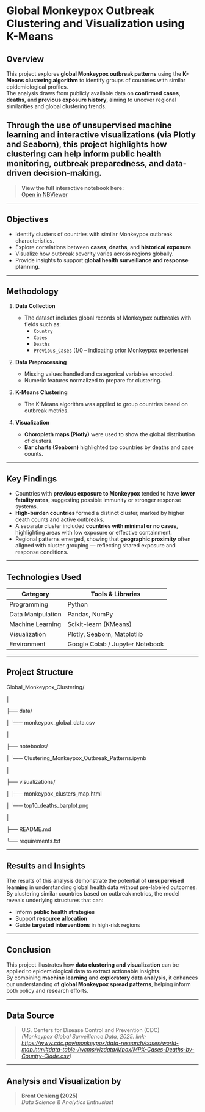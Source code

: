 # Global Monkeypox Outbreak Clustering and Visualization using K-Means

## Overview

This project explores **global Monkeypox outbreak patterns** using the **K-Means clustering algorithm** to identify groups of countries with similar epidemiological profiles.  
The analysis draws from publicly available data on **confirmed cases**, **deaths**, and **previous exposure history**, aiming to uncover regional similarities and global clustering trends.  

Through the use of **unsupervised machine learning** and **interactive visualizations** (via Plotly and Seaborn), this project highlights how clustering can help inform public health monitoring, outbreak preparedness, and data-driven decision-making.
--

>  **View the full interactive notebook here:**  
> [ Open in NBViewer](https://nbviewer.org/github/BrentOchieng/Unsupervised-Learning-Analysis-of-Global-Monkeypox-Outbreaks-using-K-Means/blob/main/Clustering_Monkeypox_Outbreak_Patterns_Across_the_Countries_Using_K_Means_Algorithm.ipynb)


---

##  Objectives

- Identify clusters of countries with similar Monkeypox outbreak characteristics.  
- Explore correlations between **cases**, **deaths**, and **historical exposure**.  
- Visualize how outbreak severity varies across regions globally.  
- Provide insights to support **global health surveillance and response planning**.

---

##  Methodology

1. **Data Collection**  
   - The dataset includes global records of Monkeypox outbreaks with fields such as:
     - `Country`
     - `Cases`
     - `Deaths`
     - `Previous_Cases` (1/0 – indicating prior Monkeypox experience)

2. **Data Preprocessing**
   - Missing values handled and categorical variables encoded.  
   - Numeric features normalized to prepare for clustering.  

3. **K-Means Clustering**
   - The K-Means algorithm was applied to group countries based on outbreak metrics.  
   

4. **Visualization**
   - **Choropleth maps (Plotly)** were used to show the global distribution of clusters.  
   - **Bar charts (Seaborn)** highlighted top countries by deaths and case counts.  

---

##  Key Findings

- Countries with **previous exposure to Monkeypox** tended to have **lower fatality rates**, suggesting possible immunity or stronger response systems.  
- **High-burden countries** formed a distinct cluster, marked by higher death counts and active outbreaks.  
- A separate cluster included **countries with minimal or no cases**, highlighting areas with low exposure or effective containment.  
- Regional patterns emerged, showing that **geographic proximity** often aligned with cluster grouping — reflecting shared exposure and response conditions.  

---

##  Technologies Used

| Category | Tools & Libraries |
|-----------|------------------|
| Programming | Python |
| Data Manipulation | Pandas, NumPy |
| Machine Learning | Scikit-learn (KMeans) |
| Visualization | Plotly, Seaborn, Matplotlib |
| Environment | Google Colab / Jupyter Notebook |

---

##  Project Structure

Global_Monkeypox_Clustering/

│

├── data/

│ └── monkeypox_global_data.csv

│

├── notebooks/

│ └── Clustering_Monkeypox_Outbreak_Patterns.ipynb

│

├── visualizations/

│ ├── monkeypox_clusters_map.html

│ └── top10_deaths_barplot.png

│

├── README.md

└── requirements.txt


---

##  Results and Insights

The results of this analysis demonstrate the potential of **unsupervised learning** in understanding global health data without pre-labeled outcomes.  
By clustering similar countries based on outbreak metrics, the model reveals underlying structures that can:
- Inform **public health strategies**
- Support **resource allocation**
- Guide **targeted interventions** in high-risk regions  

---

##  Conclusion

This project illustrates how **data clustering and visualization** can be applied to epidemiological data to extract actionable insights.  
By combining **machine learning** and **exploratory data analysis**, it enhances our understanding of **global Monkeypox spread patterns**, helping inform both policy and research efforts.

---

##  Data Source

> U.S. Centers for Disease Control and Prevention (CDC)  
> *(Monkeypox Global Surveillance Data, 2025. link-https://www.cdc.gov/monkeypox/data-research/cases/world-map.html#data-table-/wcms/vizdata/Mpox/MPX-Cases-Deaths-by-Country-Clade.csv)*

---

##  Analysis and Visualization by

> **Brent Ochieng (2025)**  
> *Data Science & Analytics Enthusiast*



